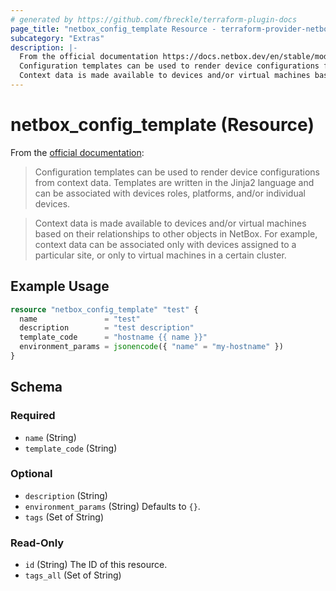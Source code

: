 ```yaml
---
# generated by https://github.com/fbreckle/terraform-plugin-docs
page_title: "netbox_config_template Resource - terraform-provider-netbox"
subcategory: "Extras"
description: |-
  From the official documentation https://docs.netbox.dev/en/stable/models/extras/configtemplate/:
  Configuration templates can be used to render device configurations from context data. Templates are written in the Jinja2 language and can be associated with devices roles, platforms, and/or individual devices.
  Context data is made available to devices and/or virtual machines based on their relationships to other objects in NetBox. For example, context data can be associated only with devices assigned to a particular site, or only to virtual machines in a certain cluster.
---
```


# netbox_config_template (Resource)

From the [official documentation](https://docs.netbox.dev/en/stable/models/extras/configtemplate/):

> Configuration templates can be used to render device configurations from context data. Templates are written in the Jinja2 language and can be associated with devices roles, platforms, and/or individual devices.

> Context data is made available to devices and/or virtual machines based on their relationships to other objects in NetBox. For example, context data can be associated only with devices assigned to a particular site, or only to virtual machines in a certain cluster.

## Example Usage

```terraform
resource "netbox_config_template" "test" {
  name               = "test"
  description        = "test description"
  template_code      = "hostname {{ name }}"
  environment_params = jsonencode({ "name" = "my-hostname" })
}
```

<!-- schema generated by tfplugindocs -->
## Schema

### Required

- `name` (String)
- `template_code` (String)

### Optional

- `description` (String)
- `environment_params` (String) Defaults to `{}`.
- `tags` (Set of String)

### Read-Only

- `id` (String) The ID of this resource.
- `tags_all` (Set of String)


